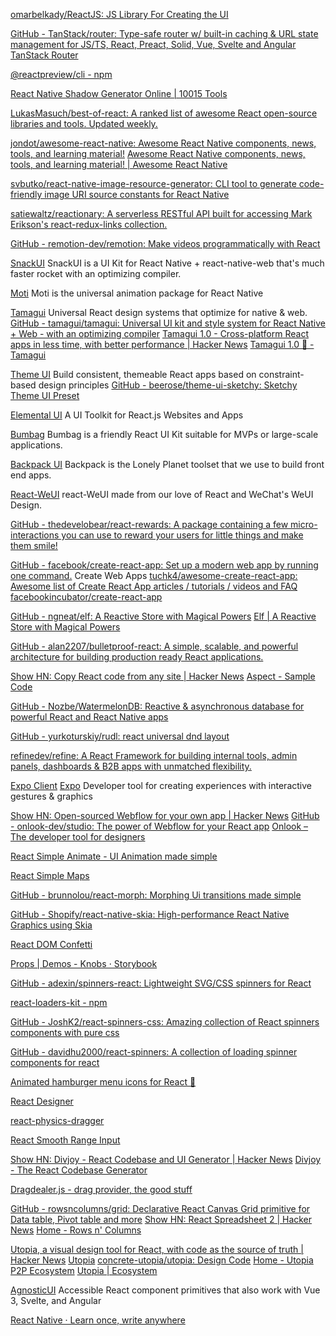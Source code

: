 
[omarbelkady/ReactJS: JS Library For Creating the UI](https://github.com/omarbelkady/ReactJS)

[GitHub - TanStack/router: Type-safe router w/ built-in caching & URL state management for JS/TS, React, Preact, Solid, Vue, Svelte and Angular](https://github.com/TanStack/router)
[TanStack Router](https://tanstack.com/router/latest)

[@reactpreview/cli - npm](https://www.npmjs.com/package/@reactpreview/cli)

[React Native Shadow Generator Online | 10015 Tools](https://10015.io/tools/react-native-shadow-generator)

[LukasMasuch/best-of-react: A ranked list of awesome React open-source libraries and tools. Updated weekly.](https://github.com/LukasMasuch/best-of-react)

[jondot/awesome-react-native: Awesome React Native components, news, tools, and learning material!](https://github.com/jondot/awesome-react-native)
[Awesome React Native components, news, tools, and learning material! | Awesome React Native](https://www.awesome-react-native.com/)

[svbutko/react-native-image-resource-generator: CLI tool to generate code-friendly image URI source constants for React Native](https://github.com/svbutko/react-native-image-resource-generator)

[satiewaltz/reactionary: A serverless RESTful API built for accessing Mark Erikson's react-redux-links collection.](https://github.com/satiewaltz/reactionary)

[GitHub - remotion-dev/remotion: Make videos programmatically with React](https://github.com/remotion-dev/remotion)

[SnackUI](https://github.com/snackui/snackui)
SnackUI is a UI Kit for React Native + react-native-web that's much faster rocket with an optimizing compiler.

[Moti](https://moti.fyi/)
Moti is the universal animation package for React Native

[Tamagui](https://tamagui.dev/)
Universal React design systems that optimize for native & web.
[GitHub - tamagui/tamagui: Universal UI kit and style system for React Native + Web - with an optimizing compiler](https://github.com/tamagui/tamagui)
[Tamagui 1.0 - Cross-platform React apps in less time, with better performance | Hacker News](https://news.ycombinator.com/item?id=34186742)
[Tamagui 1.0 🎉 - Tamagui](https://tamagui.dev/blog/version-one)

[Theme UI](https://theme-ui.com/home)
Build consistent, themeable React apps based on constraint-based design principles
[GitHub - beerose/theme-ui-sketchy: Sketchy Theme UI Preset](https://github.com/beerose/theme-ui-sketchy)

[Elemental UI](http://elemental-ui.com/)
A UI Toolkit for React.js Websites and Apps

[Bumbag](https://bumbag.style/)
Bumbag is a friendly React UI Kit suitable for MVPs or large-scale applications.

[Backpack UI](http://lonelyplanet.github.io/backpack-ui/?path=/story/styles--design-tokens)
Backpack is the Lonely Planet toolset that we use to build front end apps.

[React-WeUI](https://weui.github.io/react-weui/docs/#/react-weui/docs/page/0/articles/0)
react-WeUI made from our love of React and WeChat's WeUI Design.

[GitHub - thedevelobear/react-rewards: A package containing a few micro-interactions you can use to reward your users for little things and make them smile!](https://github.com/thedevelobear/react-rewards)

[GitHub - facebook/create-react-app: Set up a modern web app by running one command.](https://github.com/facebook/create-react-app)
Create Web Apps
[tuchk4/awesome-create-react-app: Awesome list of Create React App articles / tutorials / videos and FAQ](https://github.com/tuchk4/awesome-create-react-app)
[facebookincubator/create-react-app](https://github.com/facebookincubator/create-react-app)

[GitHub - ngneat/elf: A Reactive Store with Magical Powers](https://github.com/ngneat/elf)
[Elf | A Reactive Store with Magical Powers](https://ngneat.github.io/elf/)

[GitHub - alan2207/bulletproof-react: A simple, scalable, and powerful architecture for building production ready React applications.](https://github.com/alan2207/bulletproof-react)

[Show HN: Copy React code from any site | Hacker News](https://news.ycombinator.com/item?id=32037740)
[Aspect - Sample Code](https://sample-code.aspect.app/)

[GitHub - Nozbe/WatermelonDB: Reactive & asynchronous database for powerful React and React Native apps](https://github.com/Nozbe/WatermelonDB)

[GitHub - yurkoturskiy/rudl: react universal dnd layout](https://github.com/yurkoturskiy/rudl)

[refinedev/refine: A React Framework for building internal tools, admin panels, dashboards & B2B apps with unmatched flexibility.](https://github.com/refinedev/refine)

[Expo Client](https://github.com/expo/expo)
[Expo](https://expo.dev/)
Developer tool for creating experiences with interactive gestures & graphics

[Show HN: Open-sourced Webflow for your own app | Hacker News](https://news.ycombinator.com/item?id=40904862)
[GitHub - onlook-dev/studio: The power of Webflow for your React app](https://github.com/onlook-dev/studio)
[Onlook – The developer tool for designers](https://onlook.dev/)

[React Simple Animate - UI Animation made simple](https://react-simple-animate.vercel.app)

[React Simple Maps](https://www.react-simple-maps.io)

[GitHub - brunnolou/react-morph: Morphing Ui transitions made simple](https://github.com/brunnolou/react-morph)

[GitHub - Shopify/react-native-skia: High-performance React Native Graphics using Skia](https://github.com/Shopify/react-native-skia)

[React DOM Confetti](https://daniel-lundin.github.io/react-dom-confetti)

[Props | Demos - Knobs ⋅ Storybook](https://alampros.github.io/react-confetti?path=%2Fstory%2Fprops-demos--knobs)

[GitHub - adexin/spinners-react: Lightweight SVG/CSS spinners for React](https://github.com/adexin/spinners-react)

[react-loaders-kit - npm](https://www.npmjs.com/package/react-loaders-kit)

[GitHub - JoshK2/react-spinners-css: Amazing collection of React spinners components with pure css](https://github.com/JoshK2/react-spinners-css)

[GitHub - davidhu2000/react-spinners: A collection of loading spinner components for react](https://github.com/davidhu2000/react-spinners)

[Animated hamburger menu icons for React 🍔](https://hamburger-react.netlify.app)

[React Designer](https://react-designer.github.io/react-designer)

[react-physics-dragger](https://react-physics-dragger-demo.netlify.app)

[React Smooth Range Input](https://react-smooth-range-input.vercel.app)

[Show HN: Divjoy - React Codebase and UI Generator | Hacker News](https://news.ycombinator.com/item?id=20688044)
[Divjoy - The React Codebase Generator](https://divjoy.com/)

[Dragdealer.js - drag provider, the good stuff](https://skidding.github.io/dragdealer)

[GitHub - rowsncolumns/grid: Declarative React Canvas Grid primitive for Data table, Pivot table and more](https://github.com/rowsncolumns/grid)
[Show HN: React Spreadsheet 2 | Hacker News](https://news.ycombinator.com/item?id=38390714)
[Home - Rows n' Columns](https://www.rowsncolumns.app/)

[Utopia, a visual design tool for React, with code as the source of truth | Hacker News](https://news.ycombinator.com/item?id=27516212)
[Utopia](https://utopia.app/)
[concrete-utopia/utopia: Design Code](https://github.com/concrete-utopia/utopia)
[Home - Utopia P2P Ecosystem](https://u.is/en/)
[Utopia | Ecosystem](https://utopia-ecosystem.com/)

[AgnosticUI](https://www.agnosticui.com/)
Accessible React component primitives that also work with Vue 3, Svelte, and Angular

[React Native · Learn once, write anywhere](https://reactnative.dev/)
